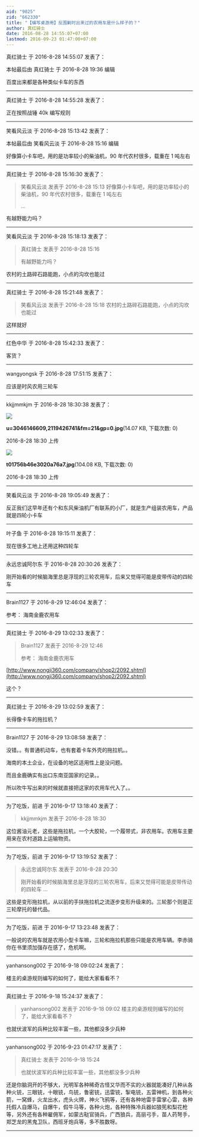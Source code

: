 ```yaml
---
aid: "9025"
zid: "662330"
title: "【编写桌游用】反围剿时出来过的农用车是什么样子的？"
author: 真红骑士
date: 2016-08-28 14:55:07+07:00
lastmod: 2016-09-23 01:47:00+07:00
---
```


真红骑士 于 2016-8-28 14:55:07 发表了：

本帖最后由 真红骑士 于 2016-8-28 19:36 编辑

百度出来都是各种类似卡车的东西

---

真红骑士 于 2016-8-28 14:55:28 发表了：

正在按照战锤 40k 编写规则

---

笑看风云淡 于 2016-8-28 15:13:42 发表了：

本帖最后由 笑看风云淡 于 2016-8-28 15:16 编辑

好像算小卡车吧，用的是功率较小的柴油机，90 年代农村很多，载重在 1 吨左右

---

真红骑士 于 2016-8-28 15:16:30 发表了：

> 笑看风云淡 发表于 2016-8-28 15:13 好像算小卡车吧，用的是功率较小的柴油机，90 年代农村很多，载重在 1 吨左右
>
> ...

有越野能力吗？

---

笑看风云淡 于 2016-8-28 15:18:13 发表了：

> 真红骑士 发表于 2016-8-28 15:16
>
> 有越野能力吗？

农村的土路碎石路能跑，小点的沟坎也能过

---

真红骑士 于 2016-8-28 15:21:48 发表了：

> 笑看风云淡 发表于 2016-8-28 15:18 农村的土路碎石路能跑，小点的沟坎也能过

这样就好

---

红色中华 于 2016-8-28 15:42:33 发表了：

客货？

---

wangyongsk 于 2016-8-28 17:51:15 发表了：

应该是时风农用三轮车

---

kkjjmmkjm 于 2016-8-28 18:30:38 发表了：

![](/9025/183025bbbywwk7bzxh8hem.jpg)

**u=3046146609,2119426741&amp;fm=21&amp;gp=0.jpg**(14.07 KB, 下载次数: 0)

2016-8-28 18:30 上传

![](/9025/183032s9xmaxa8rp19n9y1.jpg)

**t01756b46e3020a76a7.jpg**(104.08 KB, 下载次数: 0)

2016-8-28 18:30 上传

---

笑看风云淡 于 2016-8-28 19:05:49 发表了：

反正我们这早年还有个和东风柴油机厂有联系的小厂，就是生产组装农用车，产品就是四轮小卡车

---

叶子鱼 于 2016-8-28 19:15:11 发表了：

现在很多工地上还用这种四轮车

---

永远忠诚阿尔东 于 2016-8-28 20:30:26 发表了：

刚开始看的时候脑海里总是浮现的三轮农用车，后来又觉得可能是皮带传动的四轮车

---

Brain1127 于 2016-8-29 12:46:04 发表了：

参考： 海南金鹿农用车

---

真红骑士 于 2016-8-29 13:02:33 发表了：

> Brain1127 发表于 2016-8-29 12:46
>
> 参考： 海南金鹿农用车

[http://www.nongji360.com/company/shop2/2092.shtml](http://www.nongji360.com/company/shop2/2092.shtml)

这个？

---

真红骑士 于 2016-8-29 13:02:59 发表了：

长得像卡车的拖拉机？

---

Brain1127 于 2016-8-29 13:08:58 发表了：

没错。。有普通机动车，也有套着卡车外壳的拖拉机。。

海南的本土企业，在设备的地区适用性上是没问题。

而且金鹿确实有出口东南亚国家的记录。。

所以吹牛写出来的时候就直接把这家的农用车代入了。。

---

为了吃饭，前进 于 2016-9-17 13:18:40 发表了：

> kkjjmmkjm 发表于 2016-8-28 18:30

这位酱油元老，这些是拖拉机，一个大胶轮，一个履带式，非农用车。农用车主要用来在农村道路上运输物资。

---

为了吃饭，前进 于 2016-9-17 13:19:52 发表了：

> 永远忠诚阿尔东 发表于 2016-8-28 20:30
>
> 刚开始看的时候脑海里总是浮现的三轮农用车，后来又觉得可能是皮带传动的四轮车 ...

这些是变形拖拉机，从以前的手扶拖拉机之流逐步变形升级来的。三轮那个则是正三轮摩托的替代品。

---

为了吃饭，前进 于 2016-9-17 13:23:48 发表了：

一般说的农用车就是农用小型卡车嘛，三轮和拖拉机那些只能是农用车辆。李赤骑你在书里须加强存在感了，危机啊。

---

yanhansong002 于 2016-9-18 09:02:24 发表了：

楼主的桌游规则编写的如何了，能给大家看看不？

---

真红骑士 于 2016-9-18 15:24:37 发表了：

> yanhansong002 发表于 2016-9-18 09:02 楼主的桌游规则编写的如何了，能给大家看看不？

也就伏波军的兵种比较丰富一些，其他都没多少兵种

---

yanhansong002 于 2016-9-23 01:47:17 发表了：

> 真红骑士 发表于 2016-9-18 15:24
>
> 也就伏波军的兵种比较丰富一些，其他都没多少兵种

还是你脑洞开的不够大，光明军各种稀奇古怪又华而不实的火器就能凑好几种从各种火铳，三眼铳，十眼铳，鸟铳，鲁密铳，迅雷铳，掣电铳，五雷神机，到各种火箭，一窝蜂，火龙出水，虎头火牌，神火飞鸦等，还有各种地雷手雷掌心雷，各种托假人自爆马，自爆牛，假牛马等，各种火炮，各种特殊冷兵器如狼筅和梨花枪等，另外还有各种雇佣军，如蒙古鞑官骑兵，广西狼兵，高丽弓手，苗人药弩手，郑芝龙的黑鬼卫队，西班牙炮兵等，多不胜数呀。

---
